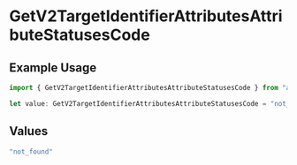 # GetV2TargetIdentifierAttributesAttributeStatusesCode

## Example Usage

```typescript
import { GetV2TargetIdentifierAttributesAttributeStatusesCode } from "attio-js/models/errors";

let value: GetV2TargetIdentifierAttributesAttributeStatusesCode = "not_found";
```

## Values

```typescript
"not_found"
```